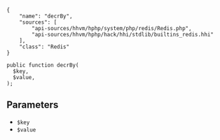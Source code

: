 ``` yamlmeta
{
    "name": "decrBy",
    "sources": [
        "api-sources/hhvm/hphp/system/php/redis/Redis.php",
        "api-sources/hhvm/hphp/hack/hhi/stdlib/builtins_redis.hhi"
    ],
    "class": "Redis"
}
```




``` Hack
public function decrBy(
  $key,
  $value,
);
```




## Parameters




+ ` $key `
+ ` $value `
<!-- HHAPIDOC -->
